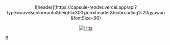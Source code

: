 # 
<div align=center> 
	![header](https://capsule-render.vercel.app/api?type=wave&color=auto&height=300&section=header&text=coding%20gyuwan&fontSize=90)	
</div>
	



<div align=center>
	
  [![Hits](https://hits.seeyoufarm.com/api/count/incr/badge.svg?url=https%3A%2F%2Fgithub.com%2Fgyuwanc1%2Fhit-counter&count_bg=%2379C83D&title_bg=%23707070&icon=harbor.svg&icon_color=%23E7E7E7&title=hits&edge_flat=false)](https://hits.seeyoufarm.com)
  
  </div>


6
